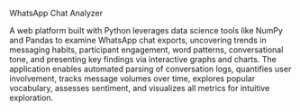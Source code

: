 WhatsApp Chat Analyzer

A web platform built with Python leverages data science tools like NumPy and Pandas to examine WhatsApp chat exports, uncovering trends in messaging habits, participant engagement, word patterns, conversational tone, and presenting key findings via interactive graphs and charts.
The application enables automated parsing of conversation logs, quantifies user involvement, tracks message volumes over time, explores popular vocabulary, assesses sentiment, and visualizes all metrics for intuitive exploration.
